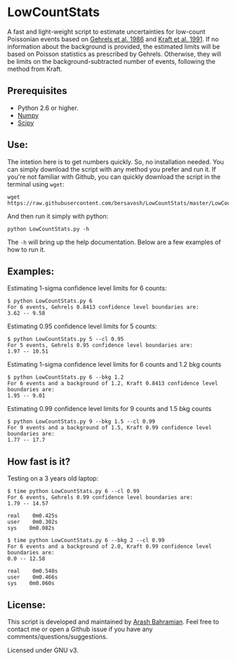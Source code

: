 # LowCountStats
A fast and light-weight script to estimate uncertainties for low-count Poissonian events based on [Gehrels et al. 1986](https://ui.adsabs.harvard.edu/abs/1986ApJ...303..336G/abstract) and [Kraft et al. 1991](https://ui.adsabs.harvard.edu/abs/1991ApJ...374..344K/abstract). If no information about the background is provided, the estimated limits will be based on Poisson statistics as prescribed by Gehrels. Otherwise, they will be limits on the background-subtracted number of events, following the method from Kraft.

## Prerequisites 
- Python 2.6 or higher.
- [Numpy](https://numpy.org/)
- [Scipy](https://www.scipy.org/)

## Use:
The intetion here is to get numbers quickly. So, no installation needed. You can simply download the script with any method you prefer and run it. If you're not familiar with Github, you can quickly download the script in the terminal using `wget`:
```
wget https://raw.githubusercontent.com/bersavosh/LowCountStats/master/LowCountStats.py
```

And then run it simply with python:
```
python LowCountStats.py -h
```

The `-h` will bring up the help documentation. Below are a few examples of how to run it. 

## Examples:

Estimating 1-sigma confidence level limits for 6 counts:
```
$ python LowCountStats.py 6
For 6 events, Gehrels 0.8413 confidence level boundaries are:
3.62 -- 9.58
```

Estimating 0.95 confidence level limits for 5 counts:
```
$ python LowCountStats.py 5 --cl 0.95
For 5 events, Gehrels 0.95 confidence level boundaries are:
1.97 -- 10.51 
```

Estimating 1-sigma confidence level limits for 6 counts and 1.2 bkg counts
```
$ python LowCountStats.py 6 --bkg 1.2
For 6 events and a background of 1.2, Kraft 0.8413 confidence level boundaries are:
1.95 -- 9.01 
```

Estimating 0.99 confidence level limits for 9 counts and 1.5 bkg counts
```
$ python LowCountStats.py 9 --bkg 1.5 --cl 0.99
For 9 events and a background of 1.5, Kraft 0.99 confidence level boundaries are:
1.77 -- 17.7 
```

## How fast is it?
Testing on a 3 years old laptop:

```
$ time python LowCountStats.py 6 --cl 0.99
For 6 events, Gehrels 0.99 confidence level boundaries are:
1.79 -- 14.57

real    0m0.425s
user    0m0.302s
sys    0m0.082s

$ time python LowCountStats.py 6 --bkg 2 --cl 0.99
For 6 events and a background of 2.0, Kraft 0.99 confidence level boundaries are:
0.0 -- 12.58

real    0m0.540s
user    0m0.466s
sys    0m0.060s
```

## License:
This script is developed and maintained by [Arash Bahramian](https://bersavosh.github.io/). Feel free to contact me or open a Github issue if you have any comments/questions/suggestions. 

Licensed under GNU v3.
